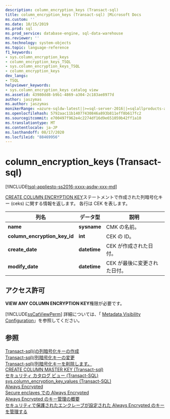 ```yaml
---
description: column_encryption_keys (Transact-sql)
title: column_encryption_keys (Transact-sql) |Microsoft Docs
ms.custom: ''
ms.date: 10/15/2019
ms.prod: sql
ms.prod_service: database-engine, sql-data-warehouse
ms.reviewer: ''
ms.technology: system-objects
ms.topic: language-reference
f1_keywords:
- sys.column_encryption_keys
- column_encryption_keys_TSQL
- sys.column_encryption_keys_TSQL
- column_encryption_keys
dev_langs:
- TSQL
helpviewer_keywords:
- sys.column_encryption_keys catalog view
ms.assetid: 43980dd8-b9b1-4869-a304-2c183ae8977d
author: jaszymas
ms.author: jaszymas
monikerRange: =azure-sqldw-latest||>=sql-server-2016||=sqlallproducts-allversions||>=sql-server-linux-2017||=azuresqldb-mi-current
ms.openlocfilehash: 5792aac11b14077430846a893b811eff8b617fc2
ms.sourcegitcommit: e700497f962e4c2274df16d9e651059b42ff1a10
ms.translationtype: MT
ms.contentlocale: ja-JP
ms.lasthandoff: 08/17/2020
ms.locfileid: "88469956"
---
```

# <a name="syscolumn_encryption_keys--transact-sql"></a>column_encryption_keys (Transact-sql)
[!INCLUDE[tsql-appliesto-ss2016-xxxx-asdw-xxx-md](../../includes/tsql-appliesto-ss2016-xxxx-asdw-xxx-md.md)]

  [CREATE COLUMN ENCRYPTION KEY](../../t-sql/statements/create-column-encryption-key-transact-sql.md)ステートメントで作成された列暗号化キー (ceks) に関する情報を返します。 各行は CEK を表します。  
  
|列名|データ型|説明|  
|-----------------|---------------|-----------------|  
|**name**|**sysname**|CMK の名前。|  
|**column_encryption_key_id**|**int**|CEK の ID。|  
|**create_date**|**datetime**|CEK が作成された日付。|  
|**modify_date**|**datetime**|CEK が最後に変更された日付。|  
  
## <a name="permissions"></a>アクセス許可  
 **VIEW ANY COLUMN ENCRYPTION KEY**権限が必要です。  
  
 [!INCLUDE[ssCatViewPerm](../../includes/sscatviewperm-md.md)] 詳細については、「 [Metadata Visibility Configuration](../../relational-databases/security/metadata-visibility-configuration.md)」を参照してください。  
  
## <a name="see-also"></a>参照  
 [Transact-sql&#41;&#40;の列暗号化キーの作成 ](../../t-sql/statements/create-column-encryption-key-transact-sql.md)   
 [Transact-sql&#41;&#40;列暗号化キーの変更 ](../../t-sql/statements/alter-column-encryption-key-transact-sql.md)   
 [Transact-sql&#41;&#40;列暗号化キーを削除します。 ](../../t-sql/statements/drop-column-encryption-key-transact-sql.md)   
 [CREATE COLUMN MASTER KEY &#40;Transact-sql&#41;](../../t-sql/statements/create-column-master-key-transact-sql.md)   
 [セキュリティ カタログ ビュー &#40;Transact-SQL&#41;](../../relational-databases/system-catalog-views/security-catalog-views-transact-sql.md)   
 [sys.column_encryption_key_values &#40;Transact-SQL&#41;](../../relational-databases/system-catalog-views/sys-column-encryption-key-values-transact-sql.md)  
 [Always Encrypted](../../relational-databases/security/encryption/always-encrypted-database-engine.md)   
 [Secure enclaves での Always Encrypted](../../relational-databases/security/encryption/always-encrypted-enclaves.md)   
 [Always Encrypted のキー管理の概要](../../relational-databases/security/encryption/overview-of-key-management-for-always-encrypted.md)   
 [セキュリティで保護されたエンクレーブが設定された Always Encrypted のキーを管理する](../../relational-databases/security/encryption/always-encrypted-enclaves-manage-keys.md)    

  
  

